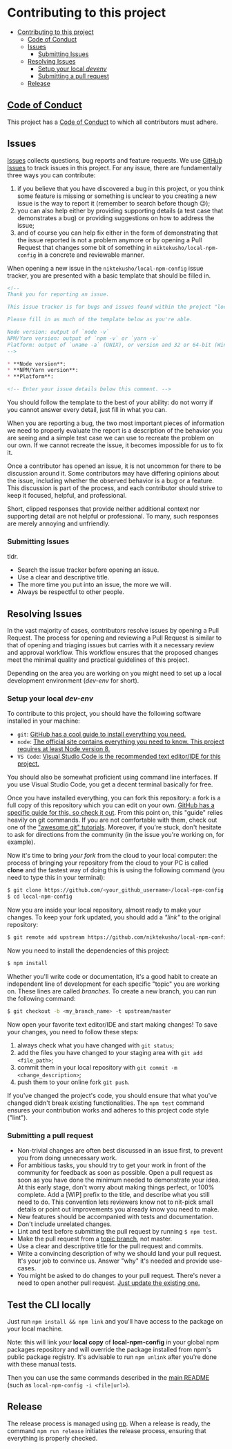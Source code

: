 # Contributing to this project

- [Contributing to this project](#contributing-to-this-project)
  - [Code of Conduct](#code-of-conduct)
  - [Issues](#issues)
    - [Submitting Issues](#submitting-issues)
  - [Resolving Issues](#resolving-issues)
    - [Setup your local *devenv*](#setup-your-local-dev-env)
    - [Submitting a pull request](#submitting-a-pull-request)
  - [Release](#release)

## [Code of Conduct](./CODE_OF_CONDUCT.md)

This project has a [Code of Conduct](./CODE_OF_CONDUCT.md) to which all contributors must adhere.

## Issues

[Issues](https://github.com/niktekusho/local-npm-config/issues) collects questions, bug reports and feature requests.
We use [GitHub Issues](https://guides.github.com/features/issues/) to track issues in this project.
For any issue, there are fundamentally three ways you can contribute:

1. if you believe that you have discovered a bug in this project, or you think some feature is missing or something is unclear to you creating a new issue is the way to report it (remember to search before though 😉);
2. you can also help either by providing supporting details (a test case that demonstrates a bug) or providing suggestions on how to address the issue;
3. and of course you can help fix either in the form of demonstrating that the issue reported is not a problem anymore or by opening a Pull Request that changes some bit of something in
   `niktekusho/local-npm-config` in a concrete and reviewable manner.

When opening a new issue in the `niktekusho/local-npm-config` issue tracker, you are presented with a basic template that should be filled in.

```markdown
<!--
Thank you for reporting an issue.

This issue tracker is for bugs and issues found within the project "local-npm-config".

Please fill in as much of the template below as you're able.

Node version: output of `node -v`
NPM/Yarn version: output of `npm -v` or `yarn -v`
Platform: output of `uname -a` (UNIX), or version and 32 or 64-bit (Windows) (output of `winver` is really appreciated!)
-->

* **Node version**:
* **NPM/Yarn version**:
* **Platform**:

<!-- Enter your issue details below this comment. -->
```

You should follow the template to the best of your ability: do not worry if you cannot answer every detail, just fill in what you can.

When you are reporting a bug, the two most important pieces of information we need to properly evaluate the report is a description of the behavior you are seeing and a simple test case we can use to recreate the problem on our own.
If we cannot recreate the issue, it becomes impossible for us to fix it.

Once a contributor has opened an issue, it is not uncommon for there to be discussion around it.
Some contributors may have differing opinions about the issue, including whether the observed behavior is a bug or a feature.
This discussion is part of the process, and each contributor should strive to keep it focused, helpful, and professional.

Short, clipped responses that provide neither additional context nor supporting detail are not helpful or professional.
To many, such responses are merely annoying and unfriendly.

### Submitting Issues

tldr.

- Search the issue tracker before opening an issue.
- Use a clear and descriptive title.
- The more time you put into an issue, the more we will.
- Always be respectful to other people.

## Resolving Issues

In the vast majority of cases, contributors resolve issues by opening a Pull Request.
The process for opening and reviewing a Pull Request is similar to that of opening and triaging issues but carries with it a necessary review and approval workflow.
This workflow ensures that the proposed changes meet the minimal quality and practical guidelines of this project.

Depending on the area you are working on you might need to set up a local development environment (*dev-env* for short).

### Setup your local *dev-env*

To contribute to this project, you should have the following software installed in your machine:

-  `git`: [GitHub has a cool guide to install everything you need.](https://help.github.com/articles/set-up-git/)
-  `node`: [The official site contains everything you need to know. This project requires at least Node version 8.](https://nodejs.org/en/)
-  `VS Code`: [Visual Studio Code is the recommended text editor/IDE for this project.](https://code.visualstudio.com/)

You should also be somewhat proficient using command line interfaces. If you use Visual Studio Code, you get a decent terminal basically for free.

Once you have installed everything, you can fork this repository: a fork is a full copy of this repository which you can edit on your own.
[GitHub has a specific guide for this, so check it out](https://help.github.com/articles/fork-a-repo/).
From this point on, this "guide" relies heavily on git commands. If you are not comfortable with them, check out one of the ["awesome git" tutorials](https://github.com/dictcp/awesome-git#tutorial).
Moreover, if you're stuck, don't hesitate to ask for directions from the community (in the issue you're working on, for example).

Now it's time to bring *your fork* from the cloud to your local computer: the process of bringing your repository from the cloud to your PC is called **clone** and the fastest way of doing this is using the following command (you need to type this in your terminal):

```sh
$ git clone https://github.com/<your_github_username>/local-npm-config
$ cd local-npm-config
```

Now you are inside your local repository, almost ready to make your changes.
To keep your fork updated, you should add a *"link"* to the original repository:

```sh
$ git remote add upstream https://github.com/niktekusho/local-npm-config
```

Now you need to install the dependencies of this project:

```sh
$ npm install
```

Whether you'll write code or documentation, it's a good habit to create an independent line of development for each specific "topic" you are working on.
These lines are called *branches*. To create a new branch, you can run the following command:

```sh
$ git checkout -b <my_branch_name> -t upstream/master
```

Now open your favorite text editor/IDE and start making changes!
To save your changes, you need to follow these steps:

1.  always check what you have changed with `git status`;
2.  add the files you have changed to your staging area with `git add <file_path>`;
3.  commit them in your local repository with `git commit -m <change_description>`;
4.  push them to your online fork `git push`.

If you've changed the project's code, you should ensure that what you've changed didn't break existing functionalities.
The `npm test` command ensures your contribution works and adheres to this project code style ("lint").

### Submitting a pull request

- Non-trivial changes are often best discussed in an issue first, to prevent you from doing unnecessary work.
- For ambitious tasks, you should try to get your work in front of the community for feedback as soon as possible. Open a pull request as soon as you have done the minimum needed to demonstrate your idea. At this early stage, don't worry about making things perfect, or 100% complete. Add a [WIP] prefix to the title, and describe what you still need to do. This convention lets reviewers know not to nit-pick small details or point out improvements you already know you need to make.
- New features should be accompanied with tests and documentation.
- Don't include unrelated changes.
- Lint and test before submitting the pull request by running `$ npm test`.
- Make the pull request from a [topic branch](https://github.com/dchelimsky/rspec/wiki/Topic-Branches), not master.
- Use a clear and descriptive title for the pull request and commits.
- Write a convincing description of why we should land your pull request. It's your job to convince us. Answer "why" it's needed and provide use-cases.
- You might be asked to do changes to your pull request. There's never a need to open another pull request. [Just update the existing one.](https://github.com/RichardLitt/knowledge/blob/master/github/amending-a-commit-guide.md)

## Test the CLI locally

Just run `npm install && npm link` and you'll have access to the package on your local machine.

Note: this will link *your* **local copy** of **local-npm-config** in your global npm packages repository and will override the package installed from npm's public package registry.
It's advisable to run `npm unlink` after you're done with these manual tests.

Then you can use the same commands described in the [main README](../README.md) (such as `local-npm-config -i <file|url>`).

## Release

The release process is managed using [np](https://github.com/sindresorhus/np).
When a release is ready, the command `npm run release` initiates the release process, ensuring that everything is properly checked.
